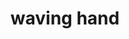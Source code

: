 ---
layout: smileys&emotion
title: waving hand
emoji: waving_hand
permalink: 👋.html
image: assets/img/3moji/waving_hand.png
---